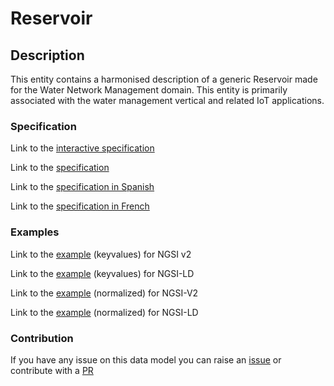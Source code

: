 # Reservoir

## Description 

This entity contains a harmonised description of a generic Reservoir made for the Water Network Management domain. This entity is primarily associated with the water management vertical and related IoT applications.
### Specification

Link to the [interactive specification](https://swagger.lab.fiware.org/?url=https://smart-data-models.github.io/dataModel.WaterNetworkManagement/Reservoir/swagger.yaml)

Link to the [specification](https://github.com/smart-data-models/dataModel.WaterNetworkManagement/blob/master/Reservoir/doc/spec.md)

Link to the [specification in Spanish](https://github.com/smart-data-models/dataModel.WaterNetworkManagement/blob/master/Reservoir/doc/spec_ES.md)

Link to the [specification in French](https://github.com/smart-data-models/dataModel.WaterNetworkManagement/blob/master/Reservoir/doc/spec_FR.md)
### Examples

Link to the [example](https://smart-data-models.github.io/dataModel.WaterNetworkManagement/Reservoir/examples/example.json) (keyvalues) for NGSI v2

Link to the [example](https://smart-data-models.github.io/dataModel.WaterNetworkManagement/Reservoir/examples/example.jsonld) (keyvalues) for NGSI-LD

Link to the [example](https://smart-data-models.github.io/dataModel.WaterNetworkManagement/Reservoir/examples/example-normalized.json) (normalized) for NGSI-V2

Link to the [example](https://smart-data-models.github.io/dataModel.WaterNetworkManagement/Reservoir/examples/example-normalized.jsonld) (normalized) for NGSI-LD
### Contribution

 If you have any issue on this data model you can raise an [issue](https://github.com/smart-data-models/dataModel.WaterNetworkManagement/issues)  or contribute with a [PR](https://github.com/smart-data-models/dataModel.WaterNetworkManagement/pulls)